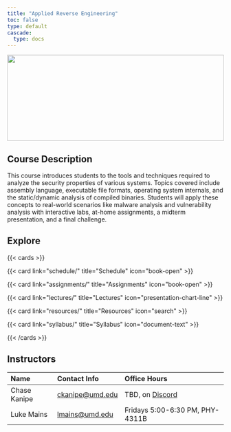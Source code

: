 ```yaml
---
title: "Applied Reverse Engineering"
toc: false
type: default
cascade:
  type: docs
---
```


<img src="images/graph-view.png" style="height: 200px;width:100%;object-fit:cover"></img>

## Course Description

This course introduces students to the tools and techniques required to analyze
the security properties of various systems. Topics covered include assembly
language, executable file formats, operating system internals, and the
static/dynamic analysis of compiled binaries. Students will apply these concepts
to real-world scenarios like malware analysis and vulnerability analysis with
interactive labs, at-home assignments, a midterm presentation, and a final
challenge.

## Explore

{{< cards >}}

{{< card link="schedule/" title="Schedule" icon="book-open" >}}

{{< card link="assignments/" title="Assignments" icon="book-open" >}}

{{< card link="lectures/" title="Lectures" icon="presentation-chart-line" >}}

{{< card link="resources/" title="Resources" icon="search" >}}

{{< card link="syllabus/" title="Syllabus" icon="document-text" >}}

{{< /cards >}}

## Instructors

| Name         | Contact Info                                | Office Hours                                     |
| :----------- | :------------------------------------------ | :----------------------------------------------- |
| Chase Kanipe | [ckanipe@umd.edu](mailto://ckanipe@umd.edu) | TBD, on [Discord](https://discord.com/channels/) |
| Luke Mains   | [lmains@umd.edu](mailto://lmains@umd.edu)   | Fridays 5:00-6:30 PM, PHY-4311B                  |
